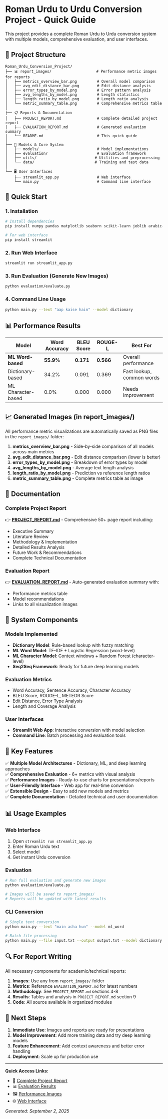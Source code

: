 # Roman Urdu to Urdu Conversion Project - Quick Guide

This project provides a complete Roman Urdu to Urdu conversion system with multiple models, comprehensive evaluation, and user interfaces.

## 📁 Project Structure

```
Roman_Urdu_Conversion_Project/
├── 📊 report_images/                    # Performance metric images for reports
│   ├── metrics_overview_bar.png         # Overall model comparison
│   ├── avg_edit_distance_bar.png        # Edit distance analysis
│   ├── error_types_by_model.png         # Error pattern analysis
│   ├── avg_lengths_by_model.png         # Length statistics
│   ├── length_ratio_by_model.png        # Length ratio analysis
│   └── metric_summary_table.png         # Comprehensive metrics table
│
├── 📋 Reports & Documentation
│   ├── PROJECT_REPORT.md                # Complete detailed project report
│   ├── EVALUATION_REPORT.md             # Generated evaluation summary
│   └── README.md                        # This quick guide
│
├── 🤖 Models & Core System
│   ├── models/                          # Model implementations
│   ├── evaluation/                      # Evaluation framework
│   ├── utils/                          # Utilities and preprocessing
│   └── data/                           # Training and test data
│
└── 🖥️ User Interfaces
    ├── streamlit_app.py                 # Web interface
    └── main.py                          # Command line interface
```

## 🚀 Quick Start

### 1. Installation
```bash
# Install dependencies
pip install numpy pandas matplotlib seaborn scikit-learn joblib arabic-reshaper python-bidi tabulate

# For web interface
pip install streamlit
```

### 2. Run Web Interface
```bash
streamlit run streamlit_app.py
```

### 3. Run Evaluation (Generate New Images)
```bash
python evaluation/evaluate.py
```

### 4. Command Line Usage
```bash
python main.py --text "aap kaise hain" --model dictionary
```

## 📊 Performance Results

| Model | Word Accuracy | BLEU Score | ROUGE-L | Best For |
|-------|---------------|------------|---------|----------|
| **ML Word-based** | **55.9%** | **0.171** | **0.566** | Overall performance |
| Dictionary-based | 34.2% | 0.091 | 0.369 | Fast lookup, common words |
| ML Character-based | 0.0% | 0.000 | 0.000 | Needs improvement |

## 📈 Generated Images (in report_images/)

All performance metric visualizations are automatically saved as PNG files in the `report_images/` folder:

1. **metrics_overview_bar.png** - Side-by-side comparison of all models across main metrics
2. **avg_edit_distance_bar.png** - Edit distance comparison (lower is better)
3. **error_types_by_model.png** - Breakdown of error types by model
4. **avg_lengths_by_model.png** - Average text length analysis
5. **length_ratio_by_model.png** - Prediction vs reference length ratios
6. **metric_summary_table.png** - Complete metrics table as image

## 📖 Documentation

### Complete Project Report
👉 **[PROJECT_REPORT.md](PROJECT_REPORT.md)** - Comprehensive 50+ page report including:
- Executive Summary
- Literature Review
- Methodology & Implementation
- Detailed Results Analysis
- Future Work & Recommendations
- Complete Technical Documentation

### Evaluation Report
👉 **[EVALUATION_REPORT.md](EVALUATION_REPORT.md)** - Auto-generated evaluation summary with:
- Performance metrics table
- Model recommendations
- Links to all visualization images

## 🔧 System Components

### Models Implemented
- **Dictionary Model**: Rule-based lookup with fuzzy matching
- **ML Word Model**: TF-IDF + Logistic Regression (word-level)
- **ML Character Model**: Context windows + Random Forest (character-level)
- **Seq2Seq Framework**: Ready for future deep learning models

### Evaluation Metrics
- Word Accuracy, Sentence Accuracy, Character Accuracy
- BLEU Score, ROUGE-L, METEOR Score
- Edit Distance, Error Type Analysis
- Length and Coverage Analysis

### User Interfaces
- **Streamlit Web App**: Interactive conversion with model selection
- **Command Line**: Batch processing and evaluation tools

## 🎯 Key Features

✅ **Multiple Model Architectures** - Dictionary, ML, and deep learning approaches  
✅ **Comprehensive Evaluation** - 6+ metrics with visual analysis  
✅ **Performance Images** - Ready-to-use charts for presentations/reports  
✅ **User-Friendly Interface** - Web app for real-time conversion  
✅ **Extensible Design** - Easy to add new models and metrics  
✅ **Complete Documentation** - Detailed technical and user documentation  

## 📊 Usage Examples

### Web Interface
1. Open `streamlit run streamlit_app.py`
2. Enter Roman Urdu text
3. Select model
4. Get instant Urdu conversion

### Evaluation
```bash
# Run full evaluation and generate new images
python evaluation/evaluate.py

# Images will be saved to report_images/
# Reports will be updated with latest results
```

### CLI Conversion
```bash
# Single text conversion
python main.py --text "main acha hun" --model ml_word

# Batch file processing
python main.py --file input.txt --output output.txt --model dictionary
```

## 🔍 For Report Writing

All necessary components for academic/technical reports:

1. **Images**: Use any from `report_images/` folder
2. **Metrics**: Reference `EVALUATION_REPORT.md` for latest numbers
3. **Methodology**: See `PROJECT_REPORT.md` sections 4-8
4. **Results**: Tables and analysis in `PROJECT_REPORT.md` section 9
5. **Code**: All source available in organized modules

## 🚀 Next Steps

1. **Immediate Use**: Images and reports are ready for presentations
2. **Model Improvement**: Add more training data and try deep learning models
3. **Feature Enhancement**: Add context awareness and better error handling
4. **Deployment**: Scale up for production use

---

**Quick Access Links:**
- 📄 [Complete Project Report](PROJECT_REPORT.md)
- 📊 [Evaluation Results](EVALUATION_REPORT.md)
- 🖼️ [Performance Images](report_images/)
- 🌐 [Web Interface](streamlit_app.py)

*Generated: September 2, 2025*

